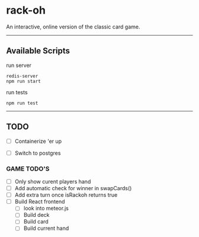 # rack-oh

An interactive, online version of the classic card game.
 


 ---


## Available Scripts

run server
```
redis-server
npm run start
```

run tests
```
npm run test
```

 ---

## TODO
- [ ] Containerize 'er up
- [ ] Switch to postgres


### GAME TODO'S
- [ ] Only show curent players hand
- [ ] Add automatic check for winner in swapCards()
- [ ] Add extra turn once isRackoh returns true
- [ ] Build React frontend
  - [ ] look into meteor.js
  - [ ] Build deck
  - [ ] Build card
  - [ ] Build current hand

